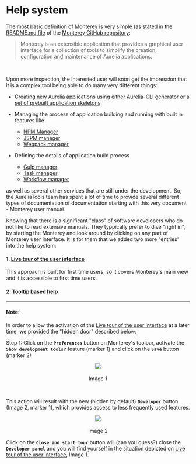 # Help system

The most basic definition of Monterey is very simple (as stated in the [README.md file](https://github.com/monterey-framework/monterey/blob/master/README.md) of the [Monterey GitHub repository](https://github.com/monterey-framework/monterey): 

> Monterey is an extensible application that provides a graphical user interface for a collection of tools to simplify the creation, configuration and maintenance of Aurelia applications.
<br>

Upon more inspection, the interested user will soon get the impression that it is a complex tool being able to do many very different things:

- [Creating new Aurelia applications using either Aurelia-CLI generator or a set of prebuilt application skeletons](./content/creating_new_application.html).

- Managing the process of application building and running with built in features like
  - [NPM Manager](./content/features/npm_manager.html)
  - [JSPM manager](./content/features/jspm_manager.html)
  - [Webpack manager](./content/features/webpack.html)


- Defining the details of application build process
  - [Gulp manager]()
  - [Task manager]()
  - [Workflow manager]()

as well as several other services that are still under the development. So, the AureliaTools team has spent a lot of time to provide several different types of documentation of documentation starting with this very document - Monterey user manual.

Knowing that there is a significant "class" of software developers who do not like to read extensive manuals. They typpically prefer to dive "right in", by starting the Monterey and look around by clicking on any part of Monterey user interface. It is for them that we added two more "entries" into the help system:

#### 1. [Live tour of the user interface](./online_help/live_tour.html)
This approach is built for first time users, so it covers Monterey's main view and it is accessible to first time users. 




#### 2. [Tooltip based help](./online_help/tooltip_based_help.html)


***
#### Note:

In order to allow the activation of the [Live tour of the user interface](./online_help/live_tour.html)  at a later time, we provided the "hidden door" described below:

Step 1: Click on the **`Preferences`** button on Monterey's toolbar, activate the **`Show development tools?`** feature (marker 1) and click on the **`Save`** button (marker 2)

<p align=center>
  <img src="https://cloud.githubusercontent.com/assets/2712405/18612053/74b0375e-7d1c-11e6-995c-091ba287b750.png"></img>
 <br><br>
Image 1
</p>

<br>

This action will result with the new (hidden by default) **`Developer`** button (Image 2, marker 1), which provides access to less frequently used features.

<p align=center>
  <img src="https://cloud.githubusercontent.com/assets/2712405/18612091/333fb856-7d1e-11e6-9e9f-9c7c942e3e01.png"></img>
 <br><br>
Image 2
</p>

Click on the **`Close and start tour`** button will (can you guess?) close the **`Developer panel`** and you will find yourself in the situation depicted on 
[Live tour of the user interface](./online_help/live_tour.html), Image 1.





